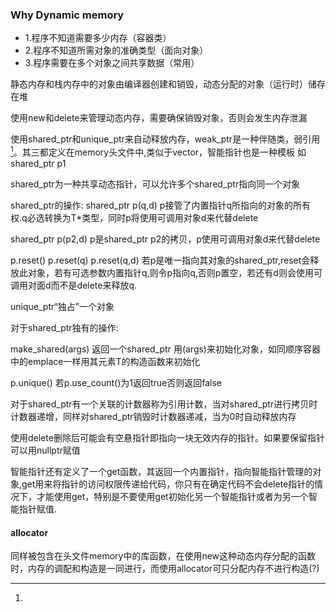 ### Why Dynamic memory
 - 1.程序不知道需要多少内存（容器类）
 - 2.程序不知道所需对象的准确类型（面向对象）
 - 3.程序需要在多个对象之间共享数据（常用）

静态内存和栈内存中的对象由编译器创建和销毁，动态分配的对象（运行时）储存在堆

使用new和delete来管理动态内存，需要确保销毁对象，否则会发生内存泄漏

使用shared_ptr和unique_ptr来自动释放内存，weak_ptr是一种伴随类，弱引用[^weak_ptr]。其三都定义在memory头文件中,类似于vector，智能指针也是一种模板
如shared_ptr<string> p1

shared_ptr为一种共享动态指针，可以允许多个shared_ptr指向同一个对象

shared_ptr的操作:
shared_ptr<T> p(q,d)      p接管了内置指针q所指向的对象的所有权.q必选转换为T*类型，同时p将使用可调用对象d来代替delete

shared_ptr<T> p(p2,d)    p是shared_ptr p2的拷贝，p使用可调用对象d来代替delete

p.reset()
p.reset(q)
p.reset(q,d)     若p是唯一指向其对象的shared_ptr,reset会释放此对象，若有可选参数内置指针q,则令p指向q,否则p置空，若还有d则会使用可调用对面d而不是delete来释放q.


unique_ptr“独占”一个对象

对于shared_ptr独有的操作:

make_shared<T>(args) 返回一个shared_ptr 用(args)来初始化对象，如同顺序容器中的emplace一样用其元素T的构造函数来初始化




p.unique()      若p.use_count()为1返回true否则返回false

对于shared_ptr有一个关联的计数器称为引用计数，当对shared_ptr进行拷贝时计数器递增，同样对shared_ptr销毁时计数器递减，当为0时自动释放内存

使用delete删除后可能会有空悬指针即指向一块无效内存的指针。如果要保留指针可以用nullptr赋值

智能指针还有定义了一个get函数，其返回一个内置指针，指向智能指针管理的对象,get用来将指针的访问权限传递给代码，你只有在确定代码不会delete指针的情况下，才能使用get，特别是不要使用get初始化另一个智能指针或者为另一个智能指针赋值.


#### allocator
同样被包含在头文件memory中的库函数，在使用new这种动态内存分配的函数时，内存的调配和构造是一同进行，而使用allocator可只分配内存不进行构造(?)






[^weak_ptr]:

